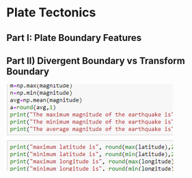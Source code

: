 # Plate Tectonics



## Part I: Plate Boundary Features




## Part II) Divergent Boundary vs Transform Boundary

![](test_pic.PNG)
